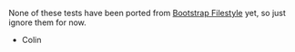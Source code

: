 None of these tests have been ported from [Bootstrap Filestyle](https://github.com/markusslima/bootstrap-filestyle/)
yet, so just ignore them for now.

- Colin